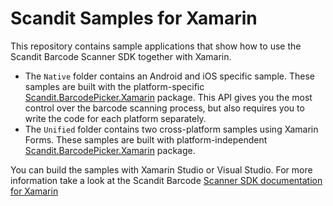 # Scandit Samples for Xamarin

This repository contains sample applications that show how to use the Scandit Barcode Scanner SDK together with Xamarin.

- The `Native` folder contains an Android and iOS specific sample. These samples are built with the platform-specific [Scandit.BarcodePicker.Xamarin](https://www.nuget.org/packages/Scandit.BarcodePicker.Xamarin/) package. This API gives you the most control over the barcode scanning process, but also requires you to write the code for each platform separately.
- The `Unified` folder contains two cross-platform samples using Xamarin Forms. These samples are built with platform-independent [Scandit.BarcodePicker.Xamarin](https://www.nuget.org/packages/Scandit.BarcodePicker.Unified/) package. 

You can build the samples with Xamarin Studio or Visual Studio. For more information take a look at the Scandit Barcode [Scanner SDK documentation for Xamarin](http://docs.scandit.com/stable/xamarin/index.html)
